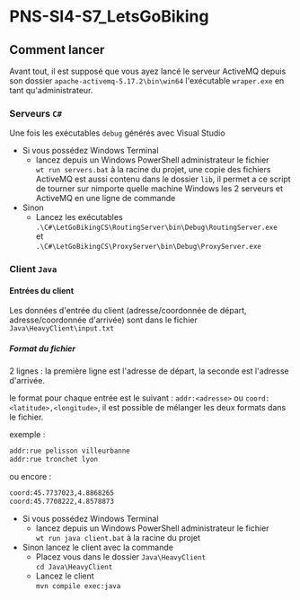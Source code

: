 # PNS-SI4-S7_LetsGoBiking

## Comment lancer

Avant tout, il est supposé que vous ayez lancé le serveur ActiveMQ depuis son dossier `apache-activemq-5.17.2\bin\win64` l'exécutable `wraper.exe` en tant qu'administrateur.

### Serveurs `C#`

Une fois les exécutables `debug` générés avec Visual Studio

- Si vous possédez Windows Terminal
  - lancez depuis un Windows PowerShell administrateur le fichier  
  `wt run servers.bat` à la racine du projet, une copie des fichiers ActiveMQ est aussi contenu dans le dossier `lib`, il permet a ce script de tourner sur nimporte quelle machine Windows les 2 serveurs et ActiveMQ en une ligne de commande
- Sinon
  - Lancez les exécutables  
  `.\C#\LetGoBikingCS\RoutingServer\bin\Debug\RoutingServer.exe`  
  et  
  `.\C#\LetGoBikingCS\ProxyServer\bin\Debug\ProxyServer.exe`

### Client `Java`

#### Entrées du client

Les données d'entrée du client (adresse/coordonnée de départ, adresse/coordonnée d'arrivée) sont dans le fichier `Java\HeavyClient\input.txt`

##### Format du fichier

2 lignes : la première ligne est l'adresse de départ, la seconde est l'adresse d'arrivée.

le format pour chaque entrée est le suivant : `addr:<adresse>` ou `coord:<latitude>,<longitude>`, il est possible de mélanger les deux formats dans le fichier.

exemple :

```txt
addr:rue pelisson villeurbanne
addr:rue tronchet lyon
```

ou encore :

```txt
coord:45.7737023,4.8868265
coord:45.7708222,4.8578873
```

- Si vous possédez Windows Terminal
  - lancez depuis un Windows PowerShell administrateur le fichier  
  `wt run java client.bat` à la racine du projet
- Sinon lancez le client avec la commande
  - Placez vous dans le dossier `Java\HeavyClient`  
    `cd Java\HeavyClient`
  - Lancez le client  
    `mvn compile exec:java`
